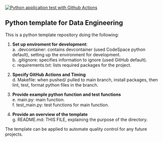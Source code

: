 [![Python application test with Github Actions](https://github.com/nogibjj/DETemplatePy/actions/workflows/main.yml/badge.svg)](https://github.com/nogibjj/DETemplatePy/actions/workflows/main.yml)

## Python template for Data Engineering

This is a python template repository doing the following:

1. **Set up enviroment for development**:
  <br>a. .devcontainer: contains devcontainer (used CodeSpace python default), setting up the environment for development.
  <br>b. .gitignore: specifies information to ignore (used GitHub default).
  <br>c. requirements.txt: lists required packages for the project.

2. **Specify GitHub Actions and Timing**
  <br>d. Makefile: when pushed/ pulled to main branch, install packages, then lint, test, format python files in the branch.

3. **Provide example python function and test functions**
   <br>e. main.py: main function.
   <br>f. test_main.py: test functions for main function.

4. **Provide an overview of the template**
   <br>g. README.md: THIS FILE, explaining the purpose of the directory.

The template can be applied to automate quality control for any future projects.